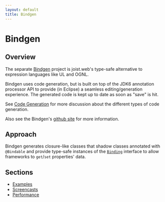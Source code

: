 ```yaml
---
layout: default
title: Bindgen
---
```


Bindgen
=======

Overview
--------

The separate [Bindgen](http://github.com/stephenh/bindgen) project is joist.web's type-safe alternative to expression languages like UL and OGNL. 

Bindgen uses code generation, but is built on top of the JDK6 annotation processor API to provide (in Eclipse) a seamless editing/generation experience. The generated code is kept up to date as soon as "save" is hit.

See [Code Generation](codeGeneration.html) for more discussion about the different types of code generation.

Also see the Bindgen's [github site](http://github.com/stephenh/bindgen) for more information.

Approach
--------

Bindgen generates closure-like classes that shadow classes annotated with `@Bindable` and provide type-safe instances of the [`Binding`](http://github.com/stephenh/bindgen/blob/4471fecafcaf6adb86044b661837c37278d269ca/bindgen/src/org/exigencecorp/bindgen/Binding.java) interface to allow frameworks to `get`/`set` properties' data.

Sections
--------

* [Examples](bindgenExamples.html)
* [Screencasts](bindgenScreencasts.html)
* [Performance](bindgenPerformance.html)


